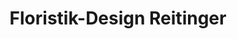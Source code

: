 ---
title: "Floristik-Design Reitinger"
url: /weinfelden/floristik-design-reitinger/
shop: Blumen
---